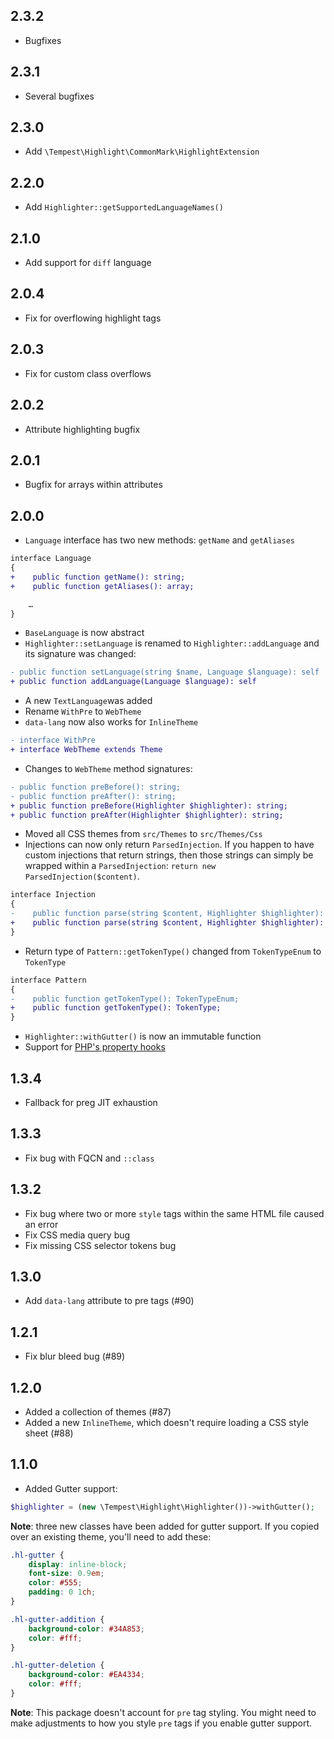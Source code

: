 ## 2.3.2 

- Bugfixes

## 2.3.1

- Several bugfixes

## 2.3.0

- Add `\Tempest\Highlight\CommonMark\HighlightExtension`

## 2.2.0

- Add `Highlighter::getSupportedLanguageNames()`

## 2.1.0

- Add support for `diff` language

## 2.0.4

- Fix for overflowing highlight tags

## 2.0.3

- Fix for custom class overflows

## 2.0.2

- Attribute highlighting bugfix

## 2.0.1

- Bugfix for arrays within attributes

## 2.0.0

- `Language` interface has two new methods: `getName` and `getAliases`

```diff
interface Language
{
+    public function getName(): string;
+    public function getAliases(): array;

    …
}
```

- `BaseLanguage` is now abstract
- `Highlighter::setLanguage` is renamed to `Highlighter::addLanguage` and its signature was changed:

```diff
- public function setLanguage(string $name, Language $language): self
+ public function addLanguage(Language $language): self
```

- A new `TextLanguage`was added
- Rename `WithPre` to `WebTheme`
- `data-lang` now also works for `InlineTheme`

```diff
- interface WithPre
+ interface WebTheme extends Theme
```

- Changes to `WebTheme` method signatures:

```diff
- public function preBefore(): string;
- public function preAfter(): string;
+ public function preBefore(Highlighter $highlighter): string;
+ public function preAfter(Highlighter $highlighter): string;
```

- Moved all CSS themes from `src/Themes` to `src/Themes/Css`
- Injections can now only return `ParsedInjection`. If you happen to have custom injections that return strings, then those strings can simply be wrapped within a `ParsedInjection`: `return new ParsedInjection($content)`.

```diff
interface Injection
{
-    public function parse(string $content, Highlighter $highlighter): string|ParsedInjection;
+    public function parse(string $content, Highlighter $highlighter): ParsedInjection;
}
```

- Return type of `Pattern::getTokenType()` changed from `TokenTypeEnum` to `TokenType`

```diff
interface Pattern
{
-    public function getTokenType(): TokenTypeEnum;
+    public function getTokenType(): TokenType;
}
```

- `Highlighter::withGutter()` is now an immutable function
- Support for [PHP's property hooks](https://wiki.php.net/rfc/property-hooks)

## 1.3.4

- Fallback for preg JIT exhaustion

## 1.3.3

- Fix bug with FQCN and `::class`

## 1.3.2

- Fix bug where two or more `style` tags within the same HTML file caused an error
- Fix CSS media query bug
- Fix missing CSS selector tokens bug

## 1.3.0

- Add `data-lang` attribute to pre tags (#90)

## 1.2.1

- Fix blur bleed bug (#89)

## 1.2.0

- Added a collection of themes (#87)
- Added a new `InlineTheme`, which doesn't require loading a CSS style sheet (#88)

## 1.1.0

- Added Gutter support:

```php
$highlighter = (new \Tempest\Highlight\Highlighter())->withGutter();
```

**Note**: three new classes have been added for gutter support. If you copied over an existing theme, you'll need to add these:

```css
.hl-gutter {
    display: inline-block;
    font-size: 0.9em;
    color: #555;
    padding: 0 1ch;
}

.hl-gutter-addition {
    background-color: #34A853;
    color: #fff;
}

.hl-gutter-deletion {
    background-color: #EA4334;
    color: #fff;
}
```

**Note**: This package doesn't account for `pre` tag styling. You might need to make adjustments to how you style `pre` tags if you enable gutter support.